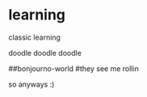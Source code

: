 # learning
classic learning


doodle doodle doodle

##bonjourno-world
#they see me rollin

so anyways :)
